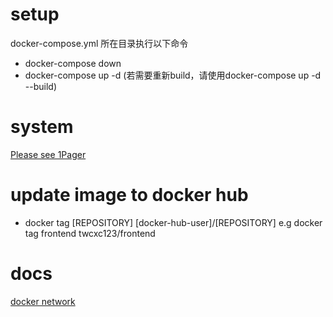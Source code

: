 # setup
docker-compose.yml 所在目录执行以下命令
- docker-compose down
- docker-compose up -d (若需要重新build，请使用docker-compose up -d --build)
# system
[Please see 1Pager](docs/1pager.md)
# update image to docker hub
- docker tag [REPOSITORY] [docker-hub-user]/[REPOSITORY]
    e.g docker tag frontend twcxc123/frontend
  
# docs
[docker network](docs/docker-network.md)